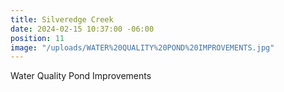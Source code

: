 ```yaml
---
title: Silveredge Creek
date: 2024-02-15 10:37:00 -06:00
position: 11
image: "/uploads/WATER%20QUALITY%20POND%20IMPROVEMENTS.jpg"
---
```


Water Quality Pond Improvements